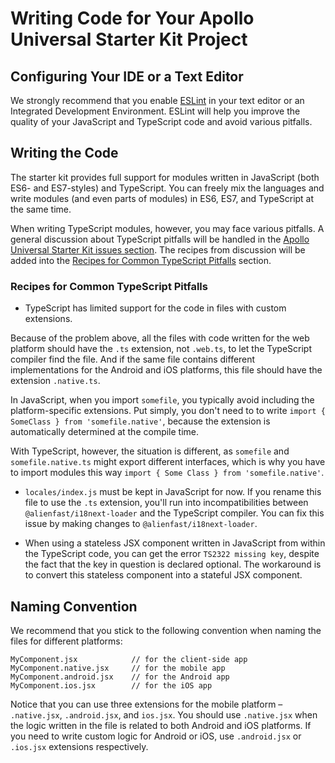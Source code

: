 # Writing Code for Your Apollo Universal Starter Kit Project

## Configuring Your IDE or a Text Editor

We strongly recommend that you enable [ESLint] in your text editor or an Integrated Development
Environment. ESLint will help you improve the quality of your JavaScript and TypeScript code and avoid
various pitfalls.

## Writing the Code

The starter kit provides full support for modules written in JavaScript (both ES6- and ES7-styles) and TypeScript. You
can freely mix the languages and write modules (and even parts of modules) in ES6, ES7, and TypeScript at the same time.

When writing TypeScript modules, however, you may face various pitfalls. A general discussion about TypeScript pitfalls
will be handled in the [Apollo Universal Starter Kit issues section]. The recipes from discussion will be added into the
[Recipes for Common TypeScript Pitfalls](#recipes-for-common-typescript-pitfalls) section.

### Recipes for Common TypeScript Pitfalls

* TypeScript has limited support for the code in files with custom extensions.

Because of the problem above, all the files with code written for the web platform should have the `.ts` extension, not
`.web.ts`, to let the TypeScript compiler find the file. And if the same file contains different implementations
for the Android and iOS platforms, this file should have the extension `.native.ts`.

In JavaScript, when you import `somefile`, you typically avoid including the platform-specific extensions. Put simply,
you don't need to to write `import { SomeClass } from 'somefile.native'`, because the extension is automatically
determined at the compile time.

With TypeScript, however, the situation is different, as `somefile` and `somefile.native.ts` might export different
interfaces, which is why you have to import modules this way `import { Some Class } from 'somefile.native'`.

* `locales/index.js` must be kept in JavaScript for now. If you rename this file to use the `.ts` extension, you'll run
into incompatibilities between `@alienfast/i18next-loader` and the TypeScript compiler. You can fix this issue by making
changes to `@alienfast/i18next-loader`.

* When using a stateless JSX component written in JavaScript from within the TypeScript code, you can get the error
`TS2322 missing key`, despite the fact that the key in question is declared optional. The workaround is to convert this
stateless component into a stateful JSX component.

## Naming Convention

We recommend that you stick to the following convention when naming the files for different platforms:

```
MyComponent.jsx            // for the client-side app
MyComponent.native.jsx     // for the mobile app
MyComponent.android.jsx    // for the Android app
MyComponent.ios.jsx        // for the iOS app
```

Notice that you can use three extensions for the mobile platform &ndash; `.native.jsx`, `.android.jsx`, and `ios.jsx`.
You should use `.native.jsx` when the logic written in the file is related to both Android and iOS platforms. If you
need to write custom logic for Android or iOS, use `.android.jsx` or `.ios.jsx` extensions respectively.

[eslint]: https://eslint.org/
[apollo universal starter kit issues section]: https://github.com/sysgears/apollo-universal-starter-kit/issues/785